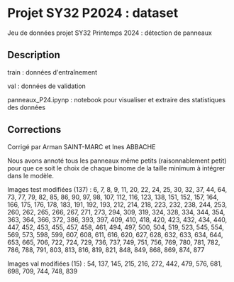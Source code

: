 # Projet SY32 P2024 : dataset

Jeu de données projet SY32 Printemps 2024 : détection de panneaux

## Description

train : données d'entraînement

val : données de validation

panneaux_P24.ipynp : notebook pour visualiser et extraire des statistiques des données

## Corrections

Corrigé par Arman SAINT-MARC et Ines ABBACHE

Nous avons annoté tous les panneaux même petits (raisonnablement petit) pour que ce soit le choix de chaque binome de la taille minimum à intégrer dans le modèle.

Images test modifiées (137) : 
6, 7, 8, 9, 11, 20, 22, 24, 25, 30, 32, 37, 44, 64, 73, 77, 79, 82, 85, 86, 90, 97, 98, 107, 112, 116, 123, 138, 151, 152, 157, 164, 166, 175, 176, 178, 183, 191, 192, 193, 212, 214, 218, 223, 232, 238, 244, 253, 260, 262, 265, 266, 267, 271, 273, 294, 309, 319, 324, 328, 334, 344, 354, 363, 364, 366, 372, 386, 393, 397, 409, 410, 418, 420, 423, 432, 434, 440, 447, 452, 453, 455, 457, 458, 461, 494, 497, 500, 504, 519, 523, 545, 554, 569, 573, 598, 599, 607, 608, 611, 616, 620, 627, 628, 632, 633, 634, 644, 653, 665, 706, 722, 724, 729, 736, 737, 749, 751, 756, 769, 780, 781, 782, 786, 788, 791, 803, 813, 816, 819, 821, 848, 849, 868, 869, 874, 877

Images val modifiées (15) : 
54, 137, 145, 215, 216, 272, 442, 479, 576, 681, 698, 709, 744, 748, 839
